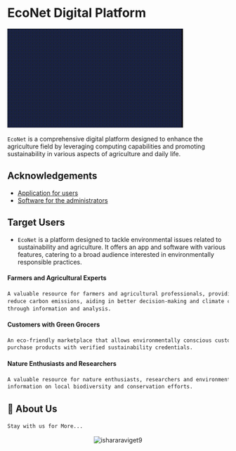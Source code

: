 
# EcoNet Digital Platform 

![MasterHead](https://raw.githubusercontent.com/cyber1nj3ct0r/EcoNet/main/assets/lv_0_20240228094445.gif)


`EcoNet` is a comprehensive digital platform designed to enhance the agriculture field by 
leveraging computing capabilities and promoting sustainability in various aspects of 
agriculture and daily life.



## Acknowledgements

 - [Application for users](https://github.com/cyber1nj3ct0r/EcoNet)
 - [Software for the administrators](https://github.com/cyber1nj3ct0r/EcoNet)



## Target Users 

- `EcoNet` is a platform designed to tackle environmental issues related to sustainability and agriculture. It offers an app and software with various features, catering to a broad audience interested in environmentally responsible practices. 

#### Farmers and Agricultural Experts
```bash
A valuable resource for farmers and agricultural professionals, providing tools to track and 
reduce carbon emissions, aiding in better decision-making and climate change adaptation 
through information and analysis. 
```

#### Customers with Green Grocers
```bash
An eco-friendly marketplace that allows environmentally conscious customers to find and 
purchase products with verified sustainability credentials.
```

#### Nature Enthusiasts and Researchers
```bash 
A valuable resource for nature enthusiasts, researchers and environmentalists, providing 
information on local biodiversity and conservation efforts. 
```


## 🚀 About Us
```Stay with us for More...```

<div align="center">
<img align="center" height="180em" src="https://raw.githubusercontent.com/cyber1nj3ct0r/EcoNet/main/assets/79a1ab.ico" alt=ishararaviget9 />
</div>
